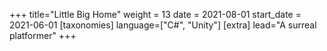 +++
title="Little Big Home"
weight = 13
date = 2021-08-01
start_date = 2021-06-01
[taxonomies]
language=["C#", "Unity"]
[extra]
lead="A surreal platformer"
+++
